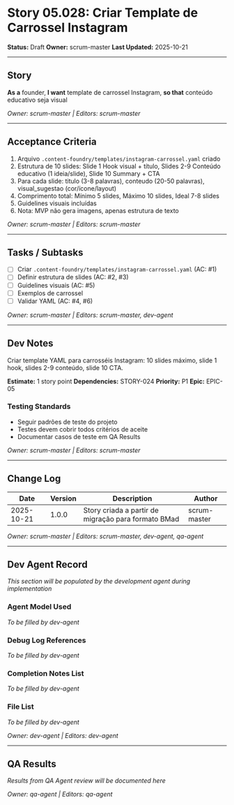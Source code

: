 # Story 05.028: Criar Template de Carrossel Instagram

**Status:** Draft
**Owner:** scrum-master
**Last Updated:** 2025-10-21

---

## Story

**As a** founder,
**I want** template de carrossel Instagram,
**so that** conteúdo educativo seja visual

*Owner: scrum-master | Editors: scrum-master*

---

## Acceptance Criteria

1. Arquivo `.content-foundry/templates/instagram-carrossel.yaml` criado
2. Estrutura de 10 slides: Slide 1 Hook visual + título, Slides 2-9 Conteúdo educativo (1 ideia/slide), Slide 10 Summary + CTA
3. Para cada slide: titulo (3-8 palavras), conteudo (20-50 palavras), visual_sugestao (cor/ícone/layout)
4. Comprimento total: Mínimo 5 slides, Máximo 10 slides, Ideal 7-8 slides
5. Guidelines visuais incluídas
6. Nota: MVP não gera imagens, apenas estrutura de texto

*Owner: scrum-master | Editors: scrum-master*

---

## Tasks / Subtasks

- [ ] Criar `.content-foundry/templates/instagram-carrossel.yaml` (AC: #1)
- [ ] Definir estrutura de slides (AC: #2, #3)
- [ ] Guidelines visuais (AC: #5)
- [ ] Exemplos de carrossel
- [ ] Validar YAML (AC: #4, #6)

*Owner: scrum-master | Editors: scrum-master, dev-agent*

---

## Dev Notes

Criar template YAML para carrosséis Instagram: 10 slides máximo, slide 1 hook, slides 2-9 conteúdo, slide 10 CTA.

**Estimate:** 1 story point
**Dependencies:** STORY-024
**Priority:** P1
**Epic:** EPIC-05

### Testing Standards

- Seguir padrões de teste do projeto
- Testes devem cobrir todos critérios de aceite
- Documentar casos de teste em QA Results

*Owner: scrum-master | Editors: scrum-master*

---

## Change Log

| Date | Version | Description | Author |
|------|---------|-------------|--------|
| 2025-10-21 | 1.0.0 | Story criada a partir de migração para formato BMad | scrum-master |

*Owner: scrum-master | Editors: scrum-master, dev-agent, qa-agent*

---

## Dev Agent Record

*This section will be populated by the development agent during implementation*

### Agent Model Used

*To be filled by dev-agent*

### Debug Log References

*To be filled by dev-agent*

### Completion Notes List

*To be filled by dev-agent*

### File List

*To be filled by dev-agent*

*Owner: dev-agent | Editors: dev-agent*

---

## QA Results

*Results from QA Agent review will be documented here*

*Owner: qa-agent | Editors: qa-agent*
